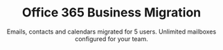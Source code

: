 ---
sort_key: 19
category_sort_key: 2
layout: "sku"
id: office-365-business-migration-setup
title: "Office 365 Business Migration"
heading: "Office 365 Business Migration"
subtitle: "Emails, contacts and calendars migrated for 5 users. Unlimited mailboxes configured for your team."
category: "Digital Transformation"
category_description: "Cloud migration and integrating web services."
features:
 - feature: "Files, Emails, Contacts and Calendars migrated for 5 users" - feature: "Unlimited mailboxes configured for your team" - feature: "Professional project management" - feature: "Less than 30 days full implementation time" - feature: "30 days post-project support"
price: "1499"
unit: "setup"
---